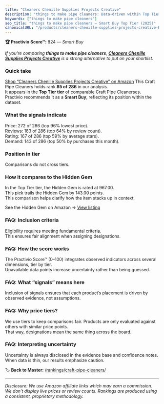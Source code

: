 ```yaml
---
title: "Cleaners Chenille Supplies Projects Creative"
description: "things to make pipe cleaners: Data-driven within Top Tier ranking using the Practivio Score™. Positioned by quality, value, demand, findability, momentum."
keywords: ["things to make pipe cleaners"]
seo_title: "things to make pipe cleaners — Smart Buy Top Tier (2025)"
canonicalURL: "/products/cleaners-chenille-supplies-projects-creative-B0FG77M7VB/"
---
```


**🏆 Practivio Score™:** 824 — _Smart Buy_


*If you're comparing **things to make pipe cleaners**, **[Cleaners Chenille Supplies Projects Creative](https://www.amazon.com/dp/B0FG77M7VB?tag=practivio-20)** is a strong alternative to put on your shortlist.*
### Quick take
[Shop “Cleaners Chenille Supplies Projects Creative” on Amazon](https://www.amazon.com/dp/B0FG77M7VB?tag=practivio-20)
This Craft Pipe Cleaners holds rank **85 of 286** in our analysis.  
It appears in the **Top Tier tier** of comparable Craft Pipe Cleanerses.  
Practivio recommends it as a **Smart Buy**, reflecting its position within the dataset.

### What the signals indicate
Price: 272 of 286 (top 96% lowest price).  
Reviews: 183 of 286 (top 64% by review count).  
Rating: 167 of 286 (top 59% by average stars).  
Demand: 143 of 286 (top 50% by purchases this month).

### Position in tier
Comparisons do not cross tiers.

### How it compares to the Hidden Gem
In the Top Tier tier, the Hidden Gem is rated at 967.00.  
This pick trails the Hidden Gem by 143.00 points.  
This comparison helps clarify how the item stacks up in context.  

See the Hidden Gem on Amazon → [View listing](https://www.amazon.com/dp/B07ZG6JY5J?tag=practivio-20)

### FAQ: Inclusion criteria
Eligibility requires meeting fundamental criteria.  
This ensures fair alignment when assigning designations.

### FAQ: How the score works
The Practivio Score™ (0–100) integrates observed indicators across several dimensions, tier by tier.  
Unavailable data points increase uncertainty rather than being guessed.

### FAQ: What “signals” means here
Inclusion of signals ensures that each product’s placement is driven by observed evidence, not assumptions.

### FAQ: Why price tiers?
We use tiers to keep comparisons fair. Products are only evaluated against others with similar price points.  
That way, designations mean the same thing across the board.

### FAQ: Interpreting uncertainty
Uncertainty is always disclosed in the evidence base and confidence notes.  
When data is thin, our results emphasize caution.


🏷️ **Back to Master:** [/rankings/craft-pipe-cleaners/](/rankings/craft-pipe-cleaners/)

---
_Disclosure: We use Amazon affiliate links which may earn a commission. We don’t display live prices or review counts. Rankings are produced using a consistent, proprietary methodology._
